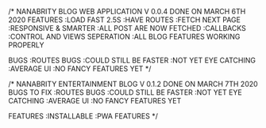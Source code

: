 /*
NANABRITY BLOG WEB APPLICATION V 0.0.4 DONE ON MARCH 6TH 2020
FEATURES 
:LOAD FAST 2.5S 
:HAVE ROUTES 
:FETCH NEXT PAGE
:RESPONSIVE & SMARTER
:ALL POST ARE NOW FETCHED
:CALLBACKS
:CONTROL AND VIEWS SEPERATION 
:ALL BLOG FEATURES WORKING PROPERLY

BUGS
:ROUTES BUGS
:COULD STILL BE FASTER 
:NOT YET EYE CATCHING
:AVERAGE UI 
:NO FANCY FEATURES YET 
*/

/*
NANABRITY ENTERTAINMENT BLOG V 0.1.2 DONE ON MARCH 7TH 2020
BUGS TO FIX
:ROUTES BUGS
:COULD STILL BE FASTER 
:NOT YET EYE CATCHING
:AVERAGE UI 
:NO FANCY FEATURES YET 

FEATURES
:INSTALLABLE
:PWA FEATURES 
*/